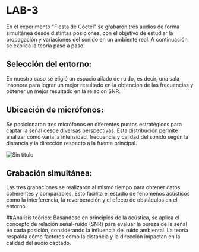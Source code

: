 # LAB-3
En el experimento "Fiesta de Cóctel" se grabaron tres audios de forma simultánea desde distintas posiciones, con el objetivo de estudiar la propagación y variaciones del sonido en un ambiente real. A continuación se explica la teoría paso a paso:

## Selección del entorno:
En nuestro caso se eligió un espacio ailado de ruido, es decir, una sala insonora para lograr un mejor resultado en la obtencion de las frecuencias y obtener un mejor resultado en la relacion SNR.

## Ubicación de micrófonos:
Se posicionaron tres micrófonos en diferentes puntos estratégicos para captar la señal desde diversas perspectivas. Esta distribución permite analizar cómo varía la intensidad, frecuencia y calidad del sonido según la distancia y la dirección respecto a la fuente principal.

![Sin título](https://github.com/user-attachments/assets/4a1a8b4d-fccf-4671-91f4-999c3d43366c)




## Grabación simultánea:
Las tres grabaciones se realizaron al mismo tiempo para obtener datos coherentes y comparables. Esto facilita el estudio de fenómenos acústicos como la interferencia, la reverberación y el efecto de obstáculos en el entorno.

##Análisis teórico:
Basándose en principios de la acústica, se aplica el concepto de relación señal-ruido (SNR) para evaluar la pureza de la señal en cada posición, considerando la influencia del ruido ambiental. La teoría respalda cómo factores como la distancia y la dirección impactan en la calidad del audio captado.
